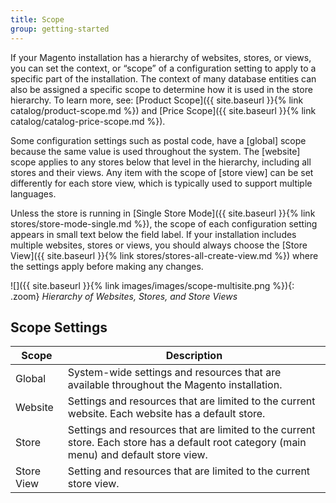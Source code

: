 ```yaml
---
title: Scope
group: getting-started
---
```


If your Magento installation has a hierarchy of websites, stores, or views, you can set the context, or “scope” of a configuration setting to apply to a specific part of the installation. The context of many database entities can also be assigned a specific scope to determine how it is used in the store hierarchy. To learn more, see: [Product Scope]({{ site.baseurl }}{% link catalog/product-scope.md %}) and [Price Scope]({{ site.baseurl }}{% link catalog/catalog-price-scope.md %}).

Some configuration settings such as postal code, have a [global] scope because the same value is used throughout the system. The [website] scope applies to any stores below that level in the hierarchy, including all stores and their views. Any item with the scope of [store view] can be set differently for each store view, which is typically used to support multiple languages.

Unless the store is running in [Single Store Mode]({{ site.baseurl }}{% link stores/store-mode-single.md %}), the scope of each configuration setting appears in small text below the field label. If your installation includes multiple websites, stores or views, you should always choose the [Store View]({{ site.baseurl }}{% link stores/stores-all-create-view.md %}) where the settings apply before making any changes.

![]({{ site.baseurl }}{% link images/images/scope-multisite.png %}){: .zoom}
*Hierarchy of Websites, Stores, and Store Views*

## Scope Settings

|Scope|Description|
|--- |--- |
|Global|System-wide settings and resources that are available throughout the Magento installation.|
|Website|Settings and resources that are limited to the current website. Each website has a default store.|
|Store|Settings and resources that are limited to the current store. Each store has a default root category (main menu) and default store view.|
|Store View|Setting and resources that are limited to the current store view.|
